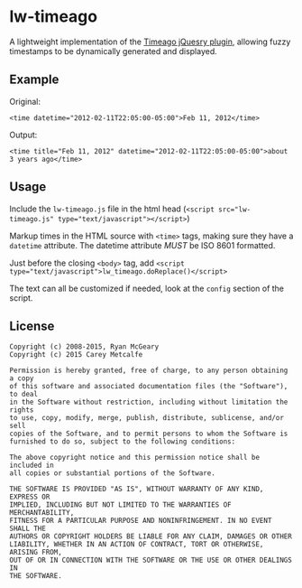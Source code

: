 lw-timeago
==========

A lightweight implementation of the [Timeago jQuesry plugin](http://timeago.yarp.com/), allowing fuzzy timestamps to be dynamically generated and displayed.

Example
-------
Original:
```
<time datetime="2012-02-11T22:05:00-05:00">Feb 11, 2012</time>
```

Output:
```
<time title="Feb 11, 2012" datetime="2012-02-11T22:05:00-05:00">about 3 years ago</time>
```

Usage
-----
Include the `lw-timeago.js` file in the html head (`<script src="lw-timeago.js" type="text/javascript"></script>`)

Markup times in the HTML source with `<time>` tags, making sure they have a `datetime` attribute. The datetime attribute *MUST* be ISO 8601 formatted.

Just before the closing `<body>` tag, add `<script type="text/javascript">lw_timeago.doReplace()</script>`

The text can all be customized if needed, look at the `config` section of the script.


License
-------
```
Copyright (c) 2008-2015, Ryan McGeary
Copyright (c) 2015 Carey Metcalfe

Permission is hereby granted, free of charge, to any person obtaining a copy
of this software and associated documentation files (the "Software"), to deal
in the Software without restriction, including without limitation the rights
to use, copy, modify, merge, publish, distribute, sublicense, and/or sell
copies of the Software, and to permit persons to whom the Software is
furnished to do so, subject to the following conditions:

The above copyright notice and this permission notice shall be included in
all copies or substantial portions of the Software.

THE SOFTWARE IS PROVIDED "AS IS", WITHOUT WARRANTY OF ANY KIND, EXPRESS OR
IMPLIED, INCLUDING BUT NOT LIMITED TO THE WARRANTIES OF MERCHANTABILITY,
FITNESS FOR A PARTICULAR PURPOSE AND NONINFRINGEMENT. IN NO EVENT SHALL THE
AUTHORS OR COPYRIGHT HOLDERS BE LIABLE FOR ANY CLAIM, DAMAGES OR OTHER
LIABILITY, WHETHER IN AN ACTION OF CONTRACT, TORT OR OTHERWISE, ARISING FROM,
OUT OF OR IN CONNECTION WITH THE SOFTWARE OR THE USE OR OTHER DEALINGS IN
THE SOFTWARE.
```
